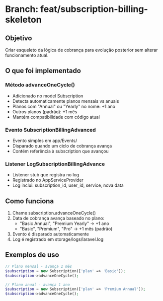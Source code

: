 # Branch: feat/subscription-billing-skeleton

## Objetivo
Criar esqueleto da lógica de cobrança para evolução posterior sem alterar funcionamento atual.

## O que foi implementado

### Método advanceOneCycle()
- Adicionado no model Subscription
- Detecta automaticamente planos mensais vs anuais
- Planos com "Annual" ou "Yearly" no nome: +1 ano
- Outros planos (padrão): +1 mês
- Mantém compatibilidade com código atual

### Evento SubscriptionBillingAdvanced
- Evento simples em app/Events/
- Disparado quando um ciclo de cobrança avança
- Contém referência à subscription que avançou

### Listener LogSubscriptionBillingAdvance
- Listener stub que registra no log
- Registrado no AppServiceProvider
- Log inclui: subscription_id, user_id, service, nova data

## Como funciona
1. Chame subscription.advanceOneCycle()
2. Data de cobrança avança baseado no plano:
   - "Basic Annual", "Premium Yearly" → +1 ano
   - "Basic", "Premium", "Pro" → +1 mês (padrão)
3. Evento é disparado automaticamente
4. Log é registrado em storage/logs/laravel.log

## Exemplos de uso
```php
// Plano mensal - avança 1 mês
$subscription = new Subscription(['plan' => 'Basic']);
$subscription->advanceOneCycle();

// Plano anual - avança 1 ano
$subscription = new Subscription(['plan' => 'Premium Annual']);
$subscription->advanceOneCycle();
```